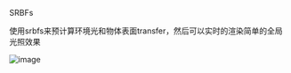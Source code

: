 SRBFs

使用srbfs来预计算环境光和物体表面transfer，然后可以实时的渲染简单的全局光照效果


![image](https://github.com/iaccepted/SSSS-OES/blob/master/screenshot/result.jpg)